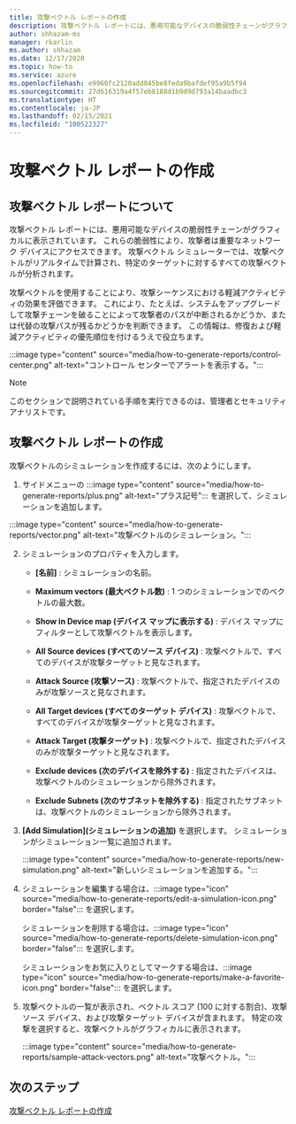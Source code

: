 ```yaml
---
title: 攻撃ベクトル レポートの作成
description: 攻撃ベクトル レポートには、悪用可能なデバイスの脆弱性チェーンがグラフィカルに表示されています。
author: shhazam-ms
manager: rkarlin
ms.author: shhazam
ms.date: 12/17/2020
ms.topic: how-to
ms.service: azure
ms.openlocfilehash: e9960fc2120add845be8feda9bafdef95a9b5f94
ms.sourcegitcommit: 27d616319a4f57eb8188d1b9d9d793a14baadbc3
ms.translationtype: HT
ms.contentlocale: ja-JP
ms.lasthandoff: 02/15/2021
ms.locfileid: "100522327"
---
```

# <a name="attack-vector-reporting"></a>攻撃ベクトル レポートの作成

## <a name="about-attack-vector-reports"></a>攻撃ベクトル レポートについて

攻撃ベクトル レポートには、悪用可能なデバイスの脆弱性チェーンがグラフィカルに表示されています。 これらの脆弱性により、攻撃者は重要なネットワーク デバイスにアクセスできます。 攻撃ベクトル シミュレーターでは、攻撃ベクトルがリアルタイムで計算され、特定のターゲットに対するすべての攻撃ベクトルが分析されます。

攻撃ベクトルを使用することにより、攻撃シーケンスにおける軽減アクティビティの効果を評価できます。 これにより、たとえば、システムをアップグレードして攻撃チェーンを破ることによって攻撃者のパスが中断されるかどうか、または代替の攻撃パスが残るかどうかを判断できます。 この情報は、修復および軽減アクティビティの優先順位を付けるうえで役立ちます。

:::image type="content" source="media/how-to-generate-reports/control-center.png" alt-text="コントロール センターでアラートを表示する。":::

> [!NOTE]
> このセクションで説明されている手順を実行できるのは、管理者とセキュリティ アナリストです。

## <a name="create-an-attack-vector-report"></a>攻撃ベクトル レポートの作成

攻撃ベクトルのシミュレーションを作成するには、次のようにします。

1. サイドメニューの :::image type="content" source="media/how-to-generate-reports/plus.png" alt-text="プラス記号"::: を選択して、シミュレーションを追加します。

 :::image type="content" source="media/how-to-generate-reports/vector.png" alt-text="攻撃ベクトルのシミュレーション。":::

2. シミュレーションのプロパティを入力します。

   - **[名前]** : シミュレーションの名前。

   - **Maximum vectors \(最大ベクトル数\)** : 1 つのシミュレーションでのベクトルの最大数。

   - **Show in Device map \(デバイス マップに表示する\)** : デバイス マップにフィルターとして攻撃ベクトルを表示します。

   - **All Source devices \(すべてのソース デバイス\)** : 攻撃ベクトルで、すべてのデバイスが攻撃ターゲットと見なされます。

   - **Attack Source \(攻撃ソース\)** : 攻撃ベクトルで、指定されたデバイスのみが攻撃ソースと見なされます。

   - **All Target devices \(すべてのターゲット デバイス\)** : 攻撃ベクトルで、すべてのデバイスが攻撃ターゲットと見なされます。

   - **Attack Target \(攻撃ターゲット\)** : 攻撃ベクトルで、指定されたデバイスのみが攻撃ターゲットと見なされます。

   - **Exclude devices \(次のデバイスを除外する\)** : 指定されたデバイスは、攻撃ベクトルのシミュレーションから除外されます。

   - **Exclude Subnets \(次のサブネットを除外する\)** : 指定されたサブネットは、攻撃ベクトルのシミュレーションから除外されます。

3. **[Add Simulation]\(シミュレーションの追加\)** を選択します。 シミュレーションがシミュレーション一覧に追加されます。

   :::image type="content" source="media/how-to-generate-reports/new-simulation.png" alt-text="新しいシミュレーションを追加する。":::

4. シミュレーションを編集する場合は、:::image type="icon" source="media/how-to-generate-reports/edit-a-simulation-icon.png" border="false"::: を選択します。

   シミュレーションを削除する場合は、:::image type="icon" source="media/how-to-generate-reports/delete-simulation-icon.png" border="false"::: を選択します。

   シミュレーションをお気に入りとしてマークする場合は、:::image type="icon" source="media/how-to-generate-reports/make-a-favorite-icon.png" border="false"::: を選択します。

5. 攻撃ベクトルの一覧が表示され、ベクトル スコア (100 に対する割合)、攻撃ソース デバイス、および攻撃ターゲット デバイスが含まれます。 特定の攻撃を選択すると、攻撃ベクトルがグラフィカルに表示されます。

   :::image type="content" source="media/how-to-generate-reports/sample-attack-vectors.png" alt-text="攻撃ベクトル。":::

## <a name="next-steps"></a>次のステップ

[攻撃ベクトル レポートの作成](how-to-create-attack-vector-reports.md)


